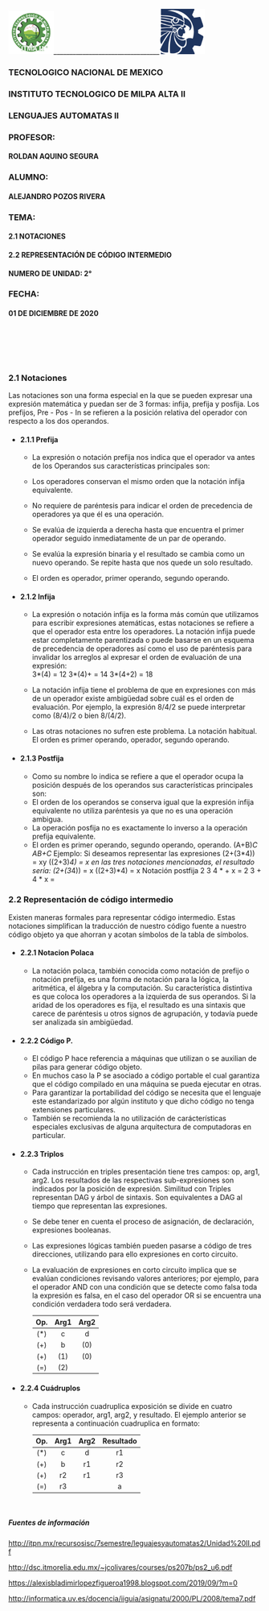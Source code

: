 
<img src="img/itma.png" width="90">_________________________________<img src="img/tec.png" width="90">

### TECNOLOGICO NACIONAL DE MEXICO
### INSTITUTO TECNOLOGICO DE MILPA ALTA II
### LENGUAJES AUTOMATAS II
### PROFESOR:
#### ROLDAN AQUINO SEGURA 
### ALUMNO:
#### ALEJANDRO POZOS RIVERA
### TEMA:
#### 2.1 NOTACIONES 
#### 2.2 REPRESENTACIÓN DE CÓDIGO INTERMEDIO


#### NUMERO DE UNIDAD: 2°
### FECHA: 
#### 01 DE DICIEMBRE DE 2020


<br>
<br>
<br>
<br>

### 2.1 Notaciones
Las notaciones son una forma especial en la que se pueden expresar una expresión matemática y puedan ser de 3 formas: infija, prefija y posfija. Los prefijos, Pre - Pos - In se refieren a la posición relativa del operador con respecto a los dos operandos.

- #### 2.1.1 Prefija

    - La expresión o notación prefija nos indica que el operador va antes de los Operandos sus características principales son:

    - Los operadores conservan el mismo orden que la notación infija equivalente.
    - No requiere de paréntesis para indicar el orden de precedencia de operadores ya que él es una operación.
    - Se evalúa de izquierda a derecha hasta que encuentra el primer operador seguido inmediatamente de un par de operando.
    - Se evalúa la expresión binaria y el resultado se cambia como un nuevo operando. Se repite hasta que nos quede un solo resultado.
    - El orden es operador, primer operando, segundo operando.

- #### 2.1.2 Infija

   - La expresión o notación infija es la forma más común que utilizamos para escribir expresiones   atemáticas, estas notaciones se refiere a que el operador esta entre los operadores. La notación infija puede estar completamente parentizada o puede basarse en un esquema de precedencia de operadores así como el uso de paréntesis para invalidar los arreglos al expresar el orden de evaluación de una expresión:  
    3*(4) = 12
    3*(4)+ = 14
    3*(4+2) = 18

    - La notación infija tiene el problema de que en expresiones con más de un operador existe ambigüedad sobre cuál es el orden de evaluación. Por ejemplo, la expresión 8/4/2 se puede interpretar como (8/4)/2 o bien 8/(4/2).
    - Las otras notaciones no sufren este problema.
    La notación habitual. El orden es primer operando, operador, segundo operando.

- #### 2.1.3 Postfija
    - Como su nombre lo indica se refiere a que el operador ocupa la posición 
    después de los operandos sus características principales son:
    - El orden de los operandos se conserva igual que la expresión infija equivalente no utiliza paréntesis ya que no es una operación ambigua.
    - La operación posfija no es exactamente lo inverso a la operación prefija equivalente.
    - El orden es primer operando, segundo operando, operando.
    (A+B)*C AB+C*
    Ejemplo:
    Si deseamos representar las expresiones (2+(3*4)) = xy ((2+3)*4) = x en las tres notaciones mencionadas, el resultado sería:
    (2+(3*4)) = x
    ((2+3)*4) = x
    Notación postfija
    2 3 4 * + x =
    2 3 + 4 * x =

### 2.2 Representación de código intermedio 

Existen maneras formales para representar código intermedio.
Estas notaciones simplifican la traducción de nuestro código fuente a nuestro código objeto ya que ahorran y acotan símbolos de la tabla de símbolos.

- #### 2.2.1 Notacion Polaca
    - La notación polaca, también conocida como notación de prefijo o notación prefija, es una forma de notación para la lógica, la aritmética, el álgebra y la computación. Su característica distintiva es que coloca los operadores a la izquierda de sus operandos. Si la aridad de los operadores es fija, el resultado es una sintaxis que carece de paréntesis u otros signos de agrupación, y todavía puede ser analizada sin ambigüedad. 

- #### 2.2.2 Código P.
    - El código P hace referencia a máquinas que utilizan o se auxilian de pilas para generar código objeto.
    - En muchos caso la P se asociado a código portable el cual garantiza que el código compilado en una máquina se pueda ejecutar en otras.
    - Para garantizar la portabilidad del código se necesita que el lenguaje este estandarizado por algún instituto y que dicho código no tenga extensiones particulares.
    - También se recomienda la no utilización de carácterísticas especiales exclusivas de alguna arquitectura de computadoras en particular.

- #### 2.2.3 Triplos 

    - Cada instrucción en triples presentación tiene tres campos: op, arg1, arg2. Los resultados de las respectivas sub-expresiones son indicados por la posición de expresión. Similitud con Triples representan DAG y árbol de sintaxis. Son equivalentes a DAG al tiempo que representan las expresiones.
    - Se debe tener en cuenta el proceso de asignación, de declaración, expresiones booleanas.
    - Las expresiones lógicas también pueden pasarse a código de tres direcciones, utilizando para ello expresiones en corto circuito.
    - La evaluación de expresiones en corto circuito implica que se evalúan condiciones revisando valores anteriores; por ejemplo, para el operador AND con una condición que se detecte como falsa toda la expresión es falsa, en el caso del operador OR si se encuentra una condición verdadera todo será verdadera.

        Op. | Arg1 | Arg2 
        :------------: | :-----------: | :-----------:
        (*) | c | d 
        (+) | b | (0)
        (+) | (1) | (0)
        (=) | (2) | 

- #### 2.2.4 Cuádruplos
    - Cada instrucción cuadruplica exposición se divide en cuatro campos: operador, arg1, arg2, y resultado. El ejemplo anterior se representa a continuación cuadruplica en formato:

        Op. | Arg1 | Arg2 | Resultado
        :------------: | :-----------: | :-----------: | :-----------:
        (*) | c | d | r1
        (+) | b | r1 | r2
        (+) | r2 | r1 | r3
        (=) | r3 |  | a

<br>

##### Fuentes de información 

http://itpn.mx/recursosisc/7semestre/leguajesyautomatas2/Unidad%20II.pdf

http://dsc.itmorelia.edu.mx/~jcolivares/courses/ps207b/ps2_u6.pdf

https://alexisbladimirlopezfigueroa1998.blogspot.com/2019/09/?m=0

http://informatica.uv.es/docencia/iiguia/asignatu/2000/PL/2008/tema7.pdf

